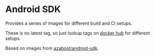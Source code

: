 # Android SDK
Provides a series of images for different build and CI setups.

These is no latest tag, so just lookup tags on [docker hub](https://cloud.docker.com/repository/docker/mohamnag/androidsdk/tags) for different setups.

Based on images from [azabost/android-sdk](https://github.com/azabost/android-sdk).
